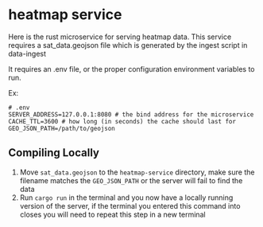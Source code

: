 # heatmap service

Here is the rust microservice for serving heatmap data. This service requires a sat_data.geojson file which is generated by the ingest script in data-ingest

It requires an .env file, or the proper configuration environment variables to run.

Ex:
```
# .env
SERVER_ADDRESS=127.0.0.1:8080 # the bind address for the microservice
CACHE_TTL=3600 # how long (in seconds) the cache should last for
GEO_JSON_PATH=/path/to/geojson
```

## Compiling Locally
1. Move `sat_data.geojson` to the `heatmap-service` directory, make sure the filename matches the `GEO_JSON_PATH` or the server will fail to find the data
3. Run `cargo run` in the terminal and you now have a locally running version of the server, if the terminal you entered this command into closes you will need to repeat this step in a new terminal